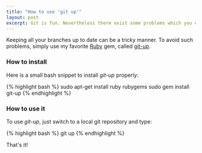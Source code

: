 ```yaml
---
title: "How to use 'git up'"
layout: post
excerpt: Git is fun. Nevertheless there exist some problems which you can avoid very easily.
---
```

Keeping all your branches up to date can be a tricky manner. To avoid such problems, simply use my favorite [Ruby](https://www.ruby-lang.org) gem, called [git-up](https://github.com/aanand/git-up). 

### How to install

Here is a small bash snippet to install *git-up* properly:

{% highlight bash %}
sudo apt-get install ruby rubygems
sudo gem install git-up
{% endhighlight %}

### How to use it

To use *git-up*, just switch to a local git repository and type:

{% highlight bash %}
git up
{% endhighlight %}

That's it!
